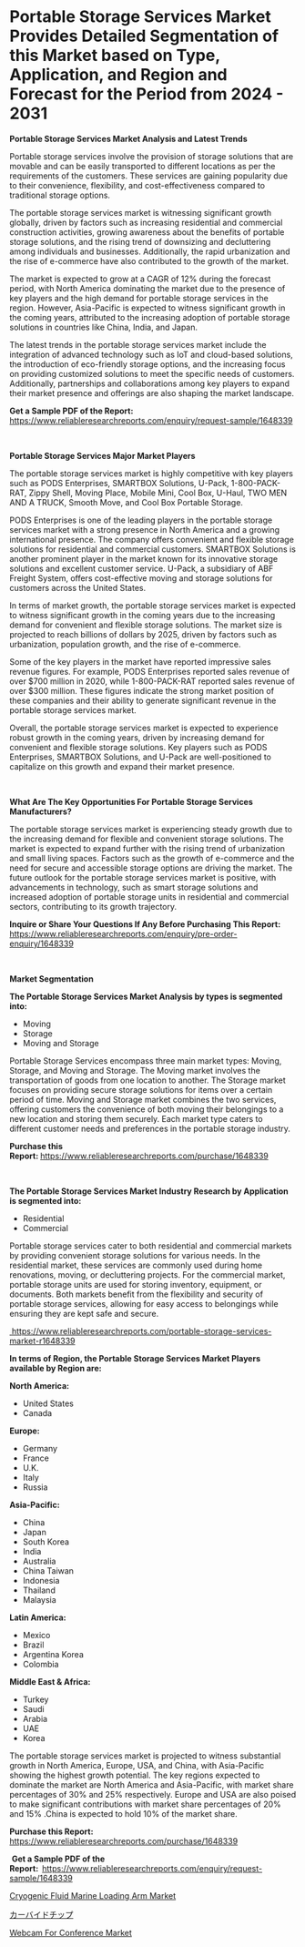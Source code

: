 <p><h1>Portable Storage Services Market Provides Detailed Segmentation of this Market based on Type, Application, and Region and Forecast for the Period from 2024 - 2031</h1></p><p><strong>Portable Storage Services Market Analysis and Latest Trends</strong></p>
<p><p>Portable storage services involve the provision of storage solutions that are movable and can be easily transported to different locations as per the requirements of the customers. These services are gaining popularity due to their convenience, flexibility, and cost-effectiveness compared to traditional storage options. </p><p>The portable storage services market is witnessing significant growth globally, driven by factors such as increasing residential and commercial construction activities, growing awareness about the benefits of portable storage solutions, and the rising trend of downsizing and decluttering among individuals and businesses. Additionally, the rapid urbanization and the rise of e-commerce have also contributed to the growth of the market.</p><p>The market is expected to grow at a CAGR of 12% during the forecast period, with North America dominating the market due to the presence of key players and the high demand for portable storage services in the region. However, Asia-Pacific is expected to witness significant growth in the coming years, attributed to the increasing adoption of portable storage solutions in countries like China, India, and Japan.</p><p>The latest trends in the portable storage services market include the integration of advanced technology such as IoT and cloud-based solutions, the introduction of eco-friendly storage options, and the increasing focus on providing customized solutions to meet the specific needs of customers. Additionally, partnerships and collaborations among key players to expand their market presence and offerings are also shaping the market landscape.</p></p>
<p><strong>Get a Sample PDF of the Report:&nbsp;</strong> <a href="https://www.reliableresearchreports.com/enquiry/request-sample/1648339">https://www.reliableresearchreports.com/enquiry/request-sample/1648339</a></p>
<p>&nbsp;</p>
<p><strong>Portable Storage Services Major Market Players</strong></p>
<p><p>The portable storage services market is highly competitive with key players such as PODS Enterprises, SMARTBOX Solutions, U-Pack, 1-800-PACK-RAT, Zippy Shell, Moving Place, Mobile Mini, Cool Box, U-Haul, TWO MEN AND A TRUCK, Smooth Move, and Cool Box Portable Storage. </p><p>PODS Enterprises is one of the leading players in the portable storage services market with a strong presence in North America and a growing international presence. The company offers convenient and flexible storage solutions for residential and commercial customers. SMARTBOX Solutions is another prominent player in the market known for its innovative storage solutions and excellent customer service. U-Pack, a subsidiary of ABF Freight System, offers cost-effective moving and storage solutions for customers across the United States.</p><p>In terms of market growth, the portable storage services market is expected to witness significant growth in the coming years due to the increasing demand for convenient and flexible storage solutions. The market size is projected to reach billions of dollars by 2025, driven by factors such as urbanization, population growth, and the rise of e-commerce.</p><p>Some of the key players in the market have reported impressive sales revenue figures. For example, PODS Enterprises reported sales revenue of over $700 million in 2020, while 1-800-PACK-RAT reported sales revenue of over $300 million. These figures indicate the strong market position of these companies and their ability to generate significant revenue in the portable storage services market.</p><p>Overall, the portable storage services market is expected to experience robust growth in the coming years, driven by increasing demand for convenient and flexible storage solutions. Key players such as PODS Enterprises, SMARTBOX Solutions, and U-Pack are well-positioned to capitalize on this growth and expand their market presence.</p></p>
<p>&nbsp;</p>
<p><strong>What Are The Key Opportunities For Portable Storage Services Manufacturers?</strong></p>
<p><p>The portable storage services market is experiencing steady growth due to the increasing demand for flexible and convenient storage solutions. The market is expected to expand further with the rising trend of urbanization and small living spaces. Factors such as the growth of e-commerce and the need for secure and accessible storage options are driving the market. The future outlook for the portable storage services market is positive, with advancements in technology, such as smart storage solutions and increased adoption of portable storage units in residential and commercial sectors, contributing to its growth trajectory.</p></p>
<p><strong>Inquire or Share Your Questions If Any Before Purchasing This Report:</strong> <a href="https://www.reliableresearchreports.com/enquiry/pre-order-enquiry/1648339">https://www.reliableresearchreports.com/enquiry/pre-order-enquiry/1648339</a></p>
<p>&nbsp;</p>
<p><strong>Market Segmentation</strong></p>
<p><strong>The Portable Storage Services Market Analysis by types is segmented into:</strong></p>
<p><ul><li>Moving</li><li>Storage</li><li>Moving and Storage</li></ul></p>
<p><p>Portable Storage Services encompass three main market types: Moving, Storage, and Moving and Storage. The Moving market involves the transportation of goods from one location to another. The Storage market focuses on providing secure storage solutions for items over a certain period of time. Moving and Storage market combines the two services, offering customers the convenience of both moving their belongings to a new location and storing them securely. Each market type caters to different customer needs and preferences in the portable storage industry.</p></p>
<p><strong>Purchase this Report:&nbsp;</strong><a href="https://www.reliableresearchreports.com/purchase/1648339">https://www.reliableresearchreports.com/purchase/1648339</a></p>
<p>&nbsp;</p>
<p><strong>The Portable Storage Services Market Industry Research by Application is segmented into:</strong></p>
<p><ul><li>Residential</li><li>Commercial</li></ul></p>
<p><p>Portable storage services cater to both residential and commercial markets by providing convenient storage solutions for various needs. In the residential market, these services are commonly used during home renovations, moving, or decluttering projects. For the commercial market, portable storage units are used for storing inventory, equipment, or documents. Both markets benefit from the flexibility and security of portable storage services, allowing for easy access to belongings while ensuring they are kept safe and secure.</p></p>
<p><a href="https://www.reliableresearchreports.com/portable-storage-services-market-r1648339">&nbsp;https://www.reliableresearchreports.com/portable-storage-services-market-r1648339</a></p>
<p><strong>In terms of Region, the Portable Storage Services Market Players available by Region are:</strong></p>
<p>
    <p> <strong> North America: </strong>
        <ul>
            <li>United States</li>
            <li>Canada</li>
        </ul>
        </p> 
    <p> <strong> Europe: </strong>
        <ul>
            <li>Germany</li>
            <li>France</li>
            <li>U.K.</li>
            <li>Italy</li>
            <li>Russia</li>
        </ul>
        </p> 
    <p> <strong> Asia-Pacific: </strong>
        <ul>
            <li>China</li>
            <li>Japan</li>
            <li>South Korea</li>
            <li>India</li>
            <li>Australia</li>
            <li>China Taiwan</li>
            <li>Indonesia</li>
            <li>Thailand</li>
            <li>Malaysia</li>
        </ul>
        </p> 
    <p> <strong> Latin America: </strong>
        <ul>
            <li>Mexico</li>
            <li>Brazil</li>
            <li>Argentina Korea</li>
            <li>Colombia</li>
        </ul>
        </p> 
    <p> <strong> Middle East & Africa: </strong>
        <ul>
            <li>Turkey</li>
            <li>Saudi</li>
            <li>Arabia</li>
            <li>UAE</li>
            <li>Korea</li>
        </ul>
    </p>
    </p>
<p><p>The portable storage services market is projected to witness substantial growth in North America, Europe, USA, and China, with Asia-Pacific showing the highest growth potential. The key regions expected to dominate the market are North America and Asia-Pacific, with market share percentages of 30% and 25% respectively. Europe and USA are also poised to make significant contributions with market share percentages of 20% and 15% .China is expected to hold 10% of the market share.</p></p>
<p><strong>Purchase this Report: </strong><a href="https://www.reliableresearchreports.com/purchase/1648339">https://www.reliableresearchreports.com/purchase/1648339</a></p>
<p>&nbsp;<strong>Get a Sample PDF of the Report:&nbsp;&nbsp;</strong><a href="https://www.reliableresearchreports.com/enquiry/request-sample/1648339">https://www.reliableresearchreports.com/enquiry/request-sample/1648339</a></p>
<p><strong></strong></p>
<p><p><a href="https://www.linkedin.com/pulse/cryogenic-fluid-marine-loading-arm-market-size-growth-segmentation-barue?trackingId=03TE62Pg%2Bke7VTuSDeW73Q%3D%3D">Cryogenic Fluid Marine Loading Arm Market</a></p><p><a href="https://github.com/zoetazuur/Market-Research-Report-List-1/blob/main/671691730068.md">カーバイドチップ</a></p><p><a href="https://www.linkedin.com/pulse/webcam-conference-market-insights-players-forecast-till-2031-xtyte?trackingId=%2FjlfJdkUhH5TnjERUBfkFA%3D%3D">Webcam For Conference Market</a></p></p>